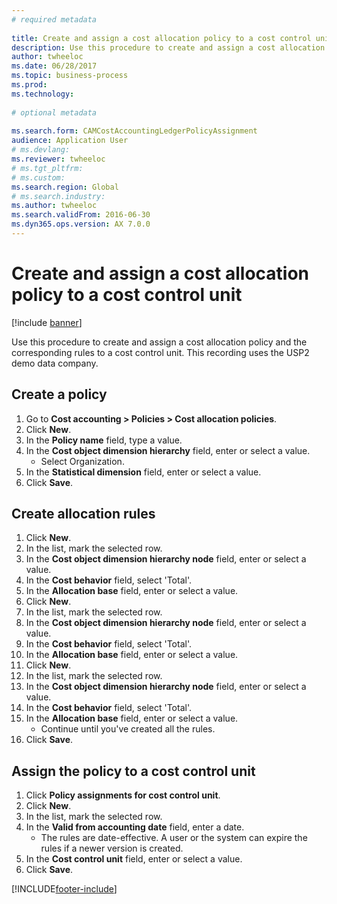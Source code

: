 ```yaml
--- 
# required metadata 
 
title: Create and assign a cost allocation policy to a cost control unit
description: Use this procedure to create and assign a cost allocation policy and the corresponding rules to a cost control unit. 
author: twheeloc
ms.date: 06/28/2017
ms.topic: business-process 
ms.prod:  
ms.technology:  
 
# optional metadata 
 
ms.search.form: CAMCostAccountingLedgerPolicyAssignment
audience: Application User 
# ms.devlang:  
ms.reviewer: twheeloc
# ms.tgt_pltfrm:  
# ms.custom:  
ms.search.region: Global
# ms.search.industry: 
ms.author: twheeloc
ms.search.validFrom: 2016-06-30 
ms.dyn365.ops.version: AX 7.0.0 
---
```

# Create and assign a cost allocation policy to a cost control unit

[!include [banner](../../includes/banner.md)]

Use this procedure to create and assign a cost allocation policy and the corresponding rules to a cost control unit. This recording uses the USP2 demo data company.


## Create a policy
1. Go to **Cost accounting > Policies > Cost allocation policies**.
2. Click **New**.
3. In the **Policy name** field, type a value.
4. In the **Cost object dimension hierarchy** field, enter or select a value.
    * Select Organization.  
5. In the **Statistical dimension** field, enter or select a value.
6. Click **Save**.

## Create allocation rules
1. Click **New**.
2. In the list, mark the selected row.
3. In the **Cost object dimension hierarchy node** field, enter or select a value.
4. In the **Cost behavior** field, select 'Total'.
5. In the **Allocation base** field, enter or select a value.
6. Click **New**.
7. In the list, mark the selected row.
8. In the **Cost object dimension hierarchy node** field, enter or select a value.
9. In the **Cost behavior** field, select 'Total'.
10. In the **Allocation base** field, enter or select a value.
11. Click **New**.
12. In the list, mark the selected row.
13. In the **Cost object dimension hierarchy node** field, enter or select a value.
14. In the **Cost behavior** field, select 'Total'.
15. In the **Allocation base** field, enter or select a value.
    * Continue until you've created all the rules.  
16. Click **Save**.

## Assign the policy to a cost control unit
1. Click **Policy assignments for cost control unit**.
2. Click **New**.
3. In the list, mark the selected row.
4. In the **Valid from accounting date** field, enter a date.
    * The rules are date-effective. A user or the system can expire the rules if a newer version is created.  
5. In the **Cost control unit** field, enter or select a value.
6. Click **Save**.



[!INCLUDE[footer-include](../../../includes/footer-banner.md)]
